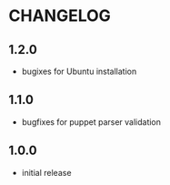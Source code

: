 # CHANGELOG

## 1.2.0
- bugixes for Ubuntu installation

## 1.1.0
- bugfixes for puppet parser validation

## 1.0.0
- initial release
